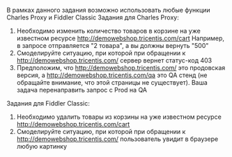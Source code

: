 В рамках данного задания возможно использовать любые функции Charles Proxy и Fiddler Classic
Задания для Charles Proxy:
1. Необходимо изменить количество товаров в корзине на уже известном ресурсе http://demowebshop.tricentis.com/cart 
Например, в запросе отправляется "2 товара", а вы должны вернуть "500" 
2. Смоделируйте ситуацию, при которой при обращении к http://demowebshop.tricentis.com/ сервер вернет статус-код 403
3. Предположим, что http://demowebshop.tricentis.com/ это продовская версия, а http://demowebshop.tricentis.com/qa это QA стенд 
(не обращайте внимание, что этой страницы не существует). Ваша задача перенаправить запрос с Prod на QA

Задания для Fiddler Classic:
1. Необходимо удалить товары из корзины на уже известном ресурсе http://demowebshop.tricentis.com/cart
2. Смоделируйте ситуацию, при которой при обращении к http://demowebshop.tricentis.com/ пользователь увидит в браузере любую картинку
